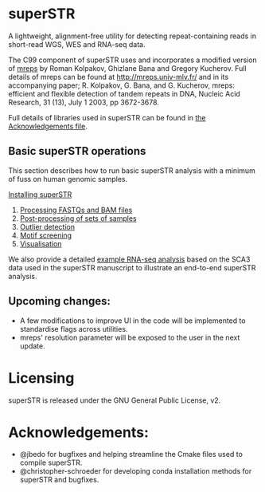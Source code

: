 # superSTR

A lightweight, alignment-free utility for detecting repeat-containing reads in short-read WGS, WES and RNA-seq data.

The C99 component of superSTR uses and incorporates a modified version of [mreps](https://github.com/gregorykucherov/mreps) by Roman Kolpakov, Ghizlane Bana and Gregory Kucherov. Full details of mreps can be found at http://mreps.univ-mlv.fr/ and in its accompanying paper; R. Kolpakov, G. Bana, and G. Kucherov, mreps: efficient and flexible detection of tandem repeats in DNA, Nucleic Acid Research, 31 (13), July 1 2003, pp 3672-3678.

Full details of libraries used in superSTR can be found in [the Acknowledgements file](docs/ACKNOWLEDGEMENTS.md).

## Basic superSTR operations

This section describes how to run basic superSTR analysis with a minimum of fuss on human genomic samples.

[Installing superSTR](docs/INSTALL.md)

1) [Processing FASTQs and BAM files](docs/PROCESSING.md)
2) [Post-processing of sets of samples](docs/POSTPROC.md)
3) [Outlier detection](docs/OUTLIERS.md)
4) [Motif screening](docs/SCREENING.md)
5) [Visualisation](docs/VISUALISATION.md)

We also provide a detailed [example RNA-seq analysis](docs/EXAMPLE.md) based on the SCA3 data used in the superSTR manuscript to illustrate an end-to-end superSTR analysis.

## Upcoming changes:

* A few modifications to improve UI in the code will be implemented to standardise flags across utilities.
* mreps' resolution parameter will be exposed to the user in the next update.

# Licensing

superSTR is released under the GNU General Public License, v2.

# Acknowledgements:

* @jbedo for bugfixes and helping streamline the Cmake files used to compile superSTR.
* @christopher-schroeder for developing conda installation methods for superSTR and bugfixes.
